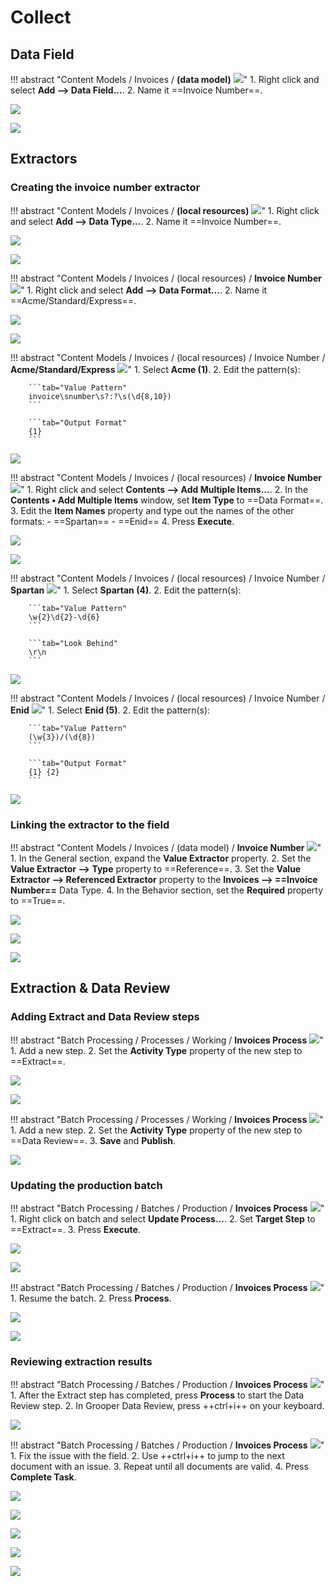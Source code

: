 # Collect

## Data Field

!!! abstract "Content Models / Invoices / **(data model)** ![](../assets/img/thumbs/ace_data-model.png)"
    1. Right click and select **Add --> Data Field...**.
    2. Name it ==Invoice Number==.

![](../assets/img/vol-1/4-1/001.png)

![](../assets/img/vol-1/4-1/003.png)

## Extractors

### Creating the invoice number extractor

!!! abstract "Content Models / Invoices / **(local resources)** ![](../assets/img/thumbs/ace_folder-local-resources.png)"
    1. Right click and select **Add --> Data Type...**.
    2. Name it ==Invoice Number==.

![](../assets/img/vol-1/4-1/004.png)

![](../assets/img/vol-1/4-1/006.png)

!!! abstract "Content Models / Invoices / (local resources) / **Invoice Number** ![](../assets/img/thumbs/ace_data-type.png)"
    1. Right click and select **Add --> Data Format...**.
    2. Name it ==Acme/Standard/Express==.

![](../assets/img/vol-1/4-1/007.png)

![](../assets/img/vol-1/4-1/009.png)

!!! abstract "Content Models / Invoices / (local resources) / Invoice Number / **Acme/Standard/Express** ![](../assets/img/thumbs/ace_data-format.png)"
    1. Select **Acme (1)**.
    2. Edit the pattern(s):

        ```tab="Value Pattern"
        invoice\snumber\s?:?\s(\d{8,10})
        ```

        ```tab="Output Format"
        {1}
        ```

![](../assets/img/vol-1/4-1/012.png)

!!! abstract "Content Models / Invoices / (local resources) / **Invoice Number** ![](../assets/img/thumbs/ace_data-type.png)"
    1. Right click and select **Contents --> Add Multiple Items...**.
    2. In the **Contents • Add Multiple Items** window, set **Item Type** to ==Data Format==.
    3. Edit the **Item Names** property and type out the names of the other formats:
        - ==Spartan==
        - ==Enid==
    4. Press **Execute**.

![](../assets/img/vol-1/4-1/013.png)

![](../assets/img/vol-1/4-1/014.png)

!!! abstract "Content Models / Invoices / (local resources) / Invoice Number / **Spartan** ![](../assets/img/thumbs/ace_data-format.png)"
    1. Select **Spartan (4)**.
    2. Edit the pattern(s):

        ```tab="Value Pattern"
        \w{2}\d{2}-\d{6}
        ```

        ```tab="Look Behind"
        \r\n
        ```

![](../assets/img/vol-1/4-1/020.png)

!!! abstract "Content Models / Invoices / (local resources) / Invoice Number / **Enid** ![](../assets/img/thumbs/ace_data-format.png)"
    1. Select **Enid (5)**.
    2. Edit the pattern(s):

        ```tab="Value Pattern"
        (\w{3})/(\d{8})
        ```

        ```tab="Output Format"
        {1} {2}
        ```

![](../assets/img/vol-1/4-1/022-2.png)

### Linking the extractor to the field

!!! abstract "Content Models / Invoices / (data model) / **Invoice Number** ![](../assets/img/thumbs/ace_data-field.png)"
    1. In the General section, expand the **Value Extractor** property.
    2. Set the **Value Extractor --> Type** property to ==Reference==.
    3. Set the **Value Extractor --> Referenced Extractor** property to the **Invoices --> ==Invoice Number==** Data Type.
    4. In the Behavior section, set the **Required** property to ==True==.

![](../assets/img/vol-1/4-1/030.png)

![](../assets/img/vol-1/4-1/033.png)

![](../assets/img/vol-1/4-1/042.png)

## Extraction & Data Review

### Adding Extract and Data Review steps

!!! abstract "Batch Processing / Processes / Working / **Invoices Process** ![](../assets/img/thumbs/ace_process.png)"
    1. Add a new step.
    2. Set the **Activity Type** property of the new step to ==Extract==.

![](../assets/img/vol-1/4-2/001.png)

![](../assets/img/vol-1/4-2/002.png)

!!! abstract "Batch Processing / Processes / Working / **Invoices Process** ![](../assets/img/thumbs/ace_process.png)"
    1. Add a new step.
    2. Set the **Activity Type** property of the new step to ==Data Review==.
    3. **Save** and **Publish**.

![](../assets/img/vol-1/4-2/003.png)

### Updating the production batch

!!! abstract "Batch Processing / Batches / Production / **Invoices Process** ![](../assets/img/thumbs/ace_folder-batches.png)"
    1. Right click on batch and select **Update Process...**.
    2. Set **Target Step** to ==Extract==.
    3. Press **Execute**.

![](../assets/img/vol-1/4-2/005.png)

![](../assets/img/vol-1/4-2/006.png)

!!! abstract "Batch Processing / Batches / Production / **Invoices Process** ![](../assets/img/thumbs/ace_folder-batches.png)"
    1. Resume the batch.
    2. Press **Process**.

![](../assets/img/vol-1/4-2/008.png)

![](../assets/img/vol-1/4-2/010.png)

### Reviewing extraction results

!!! abstract "Batch Processing / Batches / Production / **Invoices Process** ![](../assets/img/thumbs/ace_folder-batches.png)"
    1. After the Extract step has completed, press **Process** to start the Data Review step.
    2. In Grooper Data Review, press ++ctrl+i++ on your keyboard.

![](../assets/img/vol-1/4-2/011.png)

!!! abstract "Batch Processing / Batches / Production / **Invoices Process** ![](../assets/img/thumbs/ace_folder-batches.png)"
    1. Fix the issue with the field.
    2. Use ++ctrl+i++ to jump to the next document with an issue.
    3. Repeat until all documents are valid.
    4. Press **Complete Task**.

![](../assets/img/vol-1/4-2/018.png)

![](../assets/img/vol-1/4-2/020.png)

![](../assets/img/vol-1/4-2/024.png)

![](../assets/img/vol-1/4-2/027.png)

![](../assets/img/vol-1/4-2/028.png)